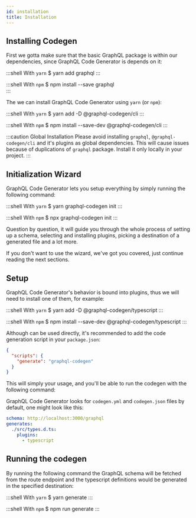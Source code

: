 ```yaml
---
id: installation
title: Installation
---
```


## Installing Codegen 

First we gotta make sure that the basic GraphQL package is within our dependencies, since GraphQL Code Generator is depends on it:
  
:::shell With `yarn`
    $ yarn add graphql
:::

:::shell With `npm`
    $ npm install --save graphql  
:::

The we can install GraphQL Code Generator using `yarn` (or `npm`):

:::shell With `yarn`
    $ yarn add -D @graphql-codegen/cli
:::

:::shell With `npm`
    $ npm install --save-dev @graphql-codegen/cli
:::

:::caution Global Installation
Please avoid installing `graphql`, `@graphql-codegen/cli` and it's plugins as global dependencies. This will cause issues because of duplications of `graphql` package. Install it only locally in your project.
:::

## Initialization Wizard

GraphQL Code Generator lets you setup everything by simply running the following command:

:::shell With `yarn`
    $ yarn graphql-codegen init
:::

:::shell With `npm`
    $ npx graphql-codegen init
:::

Question by question, it will guide you through the whole process of setting up a schema, selecting and installing plugins, picking a destination of a generated file and a lot more.

If you don't want to use the wizard, we've got you covered, just continue reading the next sections.

## Setup

GraphQL Code Generator's behavior is bound into plugins, thus we will need to install one of them, for example:

:::shell With `yarn`
    $ yarn add -D @graphql-codegen/typescript
:::

:::shell With `npm`
    $ npm install --save-dev @graphql-codegen/typescript
:::

Although can be used directly, it's recommended to add the code generation script in your `package.json`:

```json
{
  "scripts": {
    "generate": "graphql-codegen"
  }
}
```

This will simply your usage, and you'll be able to run the codegen with the following command:

GraphQL Code Generator looks for `codegen.yml` and `codegen.json` files by default, one might look like this:

```yaml
schema: http://localhost:3000/graphql
generates:
  ./src/types.d.ts:
    plugins:
      - typescript
```

## Running the codegen

By running the following command the GraphQL schema will be fetched from the route endpoint and the typescript definitions would be generated in the specified destination:

:::shell With `yarn`
    $ yarn generate
:::

:::shell With `npm`
    $ npm run generate
:::

